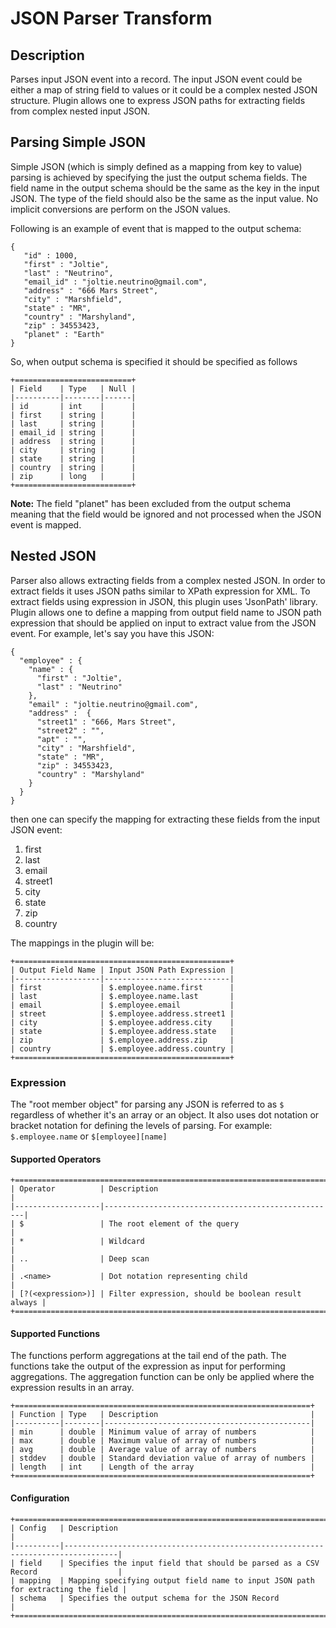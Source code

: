 # JSON Parser Transform

## Description

Parses input JSON event into a record. The input JSON event could be either a map of
string field to values or it could be a complex nested JSON structure. Plugin allows one
to express JSON paths for extracting fields from complex nested input JSON.

## Parsing Simple JSON

Simple JSON (which is simply defined as a mapping from key to value) parsing is achieved
by specifying the just the output schema fields. The field name in the output schema
should be the same as the key in the input JSON. The type of the field should also be the
same as the input value. No implicit conversions are perform on the JSON values.

Following is an example of event that is mapped to the output schema:

    {
       "id" : 1000,
       "first" : "Joltie",
       "last" : "Neutrino",
       "email_id" : "joltie.neutrino@gmail.com",
       "address" : "666 Mars Street",
       "city" : "Marshfield",
       "state" : "MR",
       "country" : "Marshyland",
       "zip" : 34553423,
       "planet" : "Earth"
    }


So, when output schema is specified it should be specified as follows

    +==========================+
    | Field    | Type   | Null |
    |----------|--------|------|
    | id       | int    |      |
    | first    | string |      |
    | last     | string |      |
    | email_id | string |      |
    | address  | string |      |
    | city     | string |      |
    | state    | string |      |
    | country  | string |      |
    | zip      | long   |      |
    +==========================+

**Note:** The field "planet" has been excluded from the output schema meaning that the
field would be ignored and not processed when the JSON event is mapped. 

## Nested JSON

Parser also allows extracting fields from a complex nested JSON. In order to extract
fields it uses JSON paths similar to XPath expression for XML. To extract fields using
expression in JSON, this plugin uses 'JsonPath' library. Plugin allows one to define a
mapping from output field name to JSON path expression that should be applied on input to
extract value from the JSON event. For example, let's say you have this JSON:

    {
      "employee" : {
        "name" : {
          "first" : "Joltie",
          "last" : "Neutrino"
        },
        "email" : "joltie.neutrino@gmail.com",
        "address" :  {
          "street1" : "666, Mars Street",
          "street2" : "",
          "apt" : "",
          "city" : "Marshfield",
          "state" : "MR",
          "zip" : 34553423,
          "country" : "Marshyland"
        }
      }
    }


then one can specify the mapping for extracting these fields from the input JSON event:
 
  1. first
  2. last
  3. email
  4. street1
  5. city
  6. state
  7. zip
  8. country

The mappings in the plugin will be:

    +================================================+
    | Output Field Name | Input JSON Path Expression |
    |-------------------|----------------------------|
    | first             | $.employee.name.first      |
    | last              | $.employee.name.last       |
    | email             | $.employee.email           |
    | street            | $.employee.address.street1 |
    | city              | $.employee.address.city    |
    | state             | $.employee.address.state   |
    | zip               | $.employee.address.zip     |
    | country           | $.employee.address.country |
    +================================================+

### Expression

The "root member object" for parsing any JSON is referred to as ```$``` regardless of
whether it's an array or an object. It also uses dot notation or bracket notation for
defining the levels of parsing. For example: ```$.employee.name``` or
```$[employee][name]```

#### Supported Operators

    +========================================================================+
    | Operator          | Description                                        |
    |-------------------|----------------------------------------------------|
    | $                 | The root element of the query                      |
    | *                 | Wildcard                                           |
    | ..                | Deep scan                                          |
    | .<name>           | Dot notation representing child                    |
    | [?(<expression>)] | Filter expression, should be boolean result always |
    +========================================================================+

#### Supported Functions

The functions perform aggregations at the tail end of the path. The functions take the
output of the expression as input for performing aggregations. The aggregation function
can be only be applied where the expression results in an array. 

    +==================================================================+ 
    | Function | Type   | Description                                  |
    |----------|--------|----------------------------------------------|
    | min      | double | Minimum value of array of numbers            |
    | max      | double | Maximum value of array of numbers            |
    | avg      | double | Average value of array of numbers            |
    | stddev   | double | Standard deviation value of array of numbers |
    | length   | int    | Length of the array                          |
    +==================================================================+ 

#### Configuration

    +=============================================================================================+ 
    | Config   | Description                                                                      |
    |----------|----------------------------------------------------------------------------------|
    | field    | Specifies the input field that should be parsed as a CSV Record                  |
    | mapping  | Mapping specifying output field name to input JSON path for extracting the field |
    | schema   | Specifies the output schema for the JSON Record                                  |
    +=============================================================================================+ 
